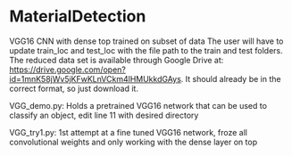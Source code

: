 # MaterialDetection
VGG16 CNN with dense top trained on subset of data
The user will have to update train_loc and test_loc with the file path to the train and test folders.
The reduced data set is available through Google Drive at:
https://drive.google.com/open?id=1mnK58jWv5jKFwKLnVCkm4lHMUkkdGAys.
It should already be in the correct format, so just download it.

VGG_demo.py:
Holds a pretrained VGG16 network that can be used to classify an object, edit line 11 with desired directory

VGG_try1.py:
1st attempt at a fine tuned VGG16 network, froze all convolutional weights and only working with the dense layer on top
